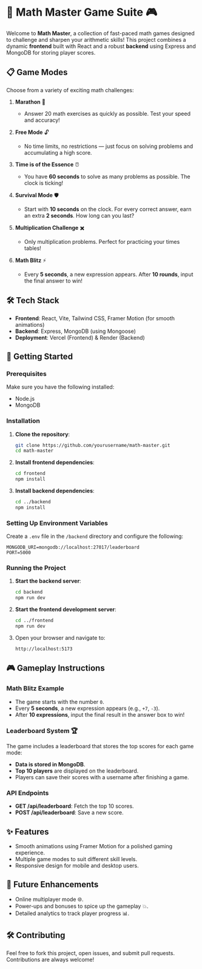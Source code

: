 # 🧮 Math Master Game Suite 🎮

Welcome to **Math Master**, a collection of fast-paced math games designed to challenge and sharpen your arithmetic skills! This project combines a dynamic **frontend** built with React and a robust **backend** using Express and MongoDB for storing player scores.

## 📋 Game Modes

Choose from a variety of exciting math challenges:

1. **Marathon** 🏃

   - Answer 20 math exercises as quickly as possible. Test your speed and accuracy!

2. **Free Mode** 🔓

   - No time limits, no restrictions — just focus on solving problems and accumulating a high score.

3. **Time is of the Essence** ⏰

   - You have **60 seconds** to solve as many problems as possible. The clock is ticking!

4. **Survival Mode** 🛡️

   - Start with **10 seconds** on the clock. For every correct answer, earn an extra **2 seconds**. How long can you last?

5. **Multiplication Challenge** ✖️

   - Only multiplication problems. Perfect for practicing your times tables!

6. **Math Blitz** ⚡
   - Every **5 seconds**, a new expression appears. After **10 rounds**, input the final answer to win!

## 🛠️ Tech Stack

- **Frontend**: React, Vite, Tailwind CSS, Framer Motion (for smooth animations)
- **Backend**: Express, MongoDB (using Mongoose)
- **Deployment**: Vercel (Frontend) & Render (Backend)

## 🚀 Getting Started

### Prerequisites

Make sure you have the following installed:

- Node.js
- MongoDB

### Installation

1. **Clone the repository**:

   ```bash
   git clone https://github.com/yourusername/math-master.git
   cd math-master
   ```

2. **Install frontend dependencies**:

   ```bash
   cd frontend
   npm install
   ```

3. **Install backend dependencies**:
   ```bash
   cd ../backend
   npm install
   ```

### Setting Up Environment Variables

Create a `.env` file in the `/backend` directory and configure the following:

```
MONGODB_URI=mongodb://localhost:27017/leaderboard
PORT=5000
```

### Running the Project

1. **Start the backend server**:

   ```bash
   cd backend
   npm run dev
   ```

2. **Start the frontend development server**:

   ```bash
   cd ../frontend
   npm run dev
   ```

3. Open your browser and navigate to:
   ```
   http://localhost:5173
   ```

## 🎮 Gameplay Instructions

### Math Blitz Example

- The game starts with the number `0`.
- Every **5 seconds**, a new expression appears (e.g., `+7`, `-3`).
- After **10 expressions**, input the final result in the answer box to win!

### Leaderboard System 🏆

The game includes a leaderboard that stores the top scores for each game mode:

- **Data is stored in MongoDB**.
- **Top 10 players** are displayed on the leaderboard.
- Players can save their scores with a username after finishing a game.

### API Endpoints

- **GET /api/leaderboard**: Fetch the top 10 scores.
- **POST /api/leaderboard**: Save a new score.

## ✨ Features

- Smooth animations using Framer Motion for a polished gaming experience.
- Multiple game modes to suit different skill levels.
- Responsive design for mobile and desktop users.

## 🤔 Future Enhancements

- Online multiplayer mode 🌐.
- Power-ups and bonuses to spice up the gameplay 💥.
- Detailed analytics to track player progress 📊.

## 🛠️ Contributing

Feel free to fork this project, open issues, and submit pull requests. Contributions are always welcome!
